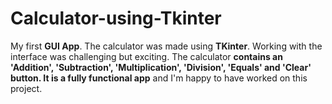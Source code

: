 # Calculator-using-Tkinter

My first **GUI App**. The calculator was made using **TKinter**. Working with the interface was challenging but exciting. The calculator **contains an 'Addition', 'Subtraction', 'Multiplication', 'Division', 'Equals' and 'Clear' button. It is a fully functional app** and I'm happy to have worked on this project. 

